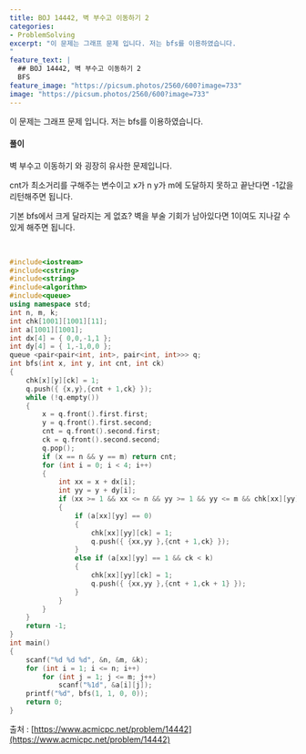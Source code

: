 ```yaml
---
title: BOJ 14442, 벽 부수고 이동하기 2
categories:
- ProblemSolving
excerpt: "이 문제는 그래프 문제 입니다. 저는 bfs를 이용하였습니다.
"
feature_text: |
  ## BOJ 14442, 벽 부수고 이동하기 2
  BFS
feature_image: "https://picsum.photos/2560/600?image=733"
image: "https://picsum.photos/2560/600?image=733"
---
```


이 문제는 그래프 문제 입니다. 저는 bfs를 이용하였습니다.

<h4>풀이</h4> 
벽 부수고 이동하기 와 굉장히 유사한 문제입니다.

cnt가 최소거리를 구해주는 변수이고 x가 n y가 m에 도달하지 못하고 끝난다면 -1값을 리턴해주면 됩니다.

기본 bfs에서 크게 달라지는 게 없죠? 벽을 부술 기회가 남아있다면 1이여도 지나갈 수 있게 해주면 됩니다.

​
```c++
#include<iostream>
#include<cstring>
#include<string>
#include<algorithm>
#include<queue>
using namespace std;
int n, m, k;
int chk[1001][1001][11];
int a[1001][1001];
int dx[4] = { 0,0,-1,1 };
int dy[4] = { 1,-1,0,0 };
queue <pair<pair<int, int>, pair<int, int>>> q;
int bfs(int x, int y, int cnt, int ck)
{
	chk[x][y][ck] = 1;
	q.push({ {x,y},{cnt + 1,ck} });
	while (!q.empty())
	{
		x = q.front().first.first;
		y = q.front().first.second;
		cnt = q.front().second.first;
		ck = q.front().second.second;
		q.pop();
		if (x == n && y == m) return cnt;
		for (int i = 0; i < 4; i++)
		{
			int xx = x + dx[i];
			int yy = y + dy[i];
			if (xx >= 1 && xx <= n && yy >= 1 && yy <= m && chk[xx][yy][ck] == 0)
			{
				if (a[xx][yy] == 0)
				{
					chk[xx][yy][ck] = 1;
					q.push({ {xx,yy },{cnt + 1,ck} });
				}
				else if (a[xx][yy] == 1 && ck < k)
				{
					chk[xx][yy][ck] = 1;
					q.push({ {xx,yy },{cnt + 1,ck + 1} });
				}
			}
		}
	}
	return -1;
}
int main()
{
	scanf("%d %d %d", &n, &m, &k);
	for (int i = 1; i <= n; i++)
		for (int j = 1; j <= m; j++)
			scanf("%1d", &a[i][j]);
	printf("%d", bfs(1, 1, 0, 0));
	return 0;
}

```

출처 : [https://www.acmicpc.net/problem/14442](https://www.acmicpc.net/problem/14442)